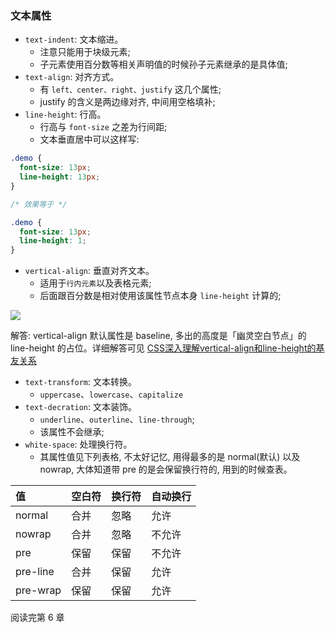 ### 文本属性

* `text-indent`: 文本缩进。
  * 注意只能用于块级元素;
  * 子元素使用百分数等相关声明值的时候孙子元素继承的是具体值;
* `text-align`: 对齐方式。
  * 有 `left、center、right、justify` 这几个属性;
  * justify 的含义是两边缘对齐, 中间用空格填补;
* `line-height`: 行高。
  * 行高与 `font-size` 之差为行间距;
  * 文本垂直居中可以这样写:

```css
.demo {
  font-size: 13px;
  line-height: 13px;
}

/* 效果等于 */

.demo {
  font-size: 13px;
  line-height: 1;
}
```

* `vertical-align`: 垂直对齐文本。
  * 适用于`行内元素`以及表格元素;
  * 后面跟百分数是相对使用该属性节点本身 `line-height` 计算的;

![](http://with.muyunyun.cn/0183be5dea65edfa32a0fc5e7b0b3d12.jpg)

解答: vertical-align 默认属性是 baseline, 多出的高度是「幽灵空白节点」的 line-height 的占位。详细解答可见 [CSS深入理解vertical-align和line-height的基友关系](https://www.zhangxinxu.com/wordpress/2015/08/css-deep-understand-vertical-align-and-line-height/)

* `text-transform`: 文本转换。
  * `uppercase`、`lowercase`、`capitalize`
* `text-decration`: 文本装饰。
  * `underline`、`outerline`、`line-through`;
  * 该属性不会继承;
* `white-space`: 处理换行符。
  * 其属性值见下列表格, 不太好记忆, 用得最多的是 normal(默认) 以及 nowrap, 大体知道带 pre 的是会保留换行符的, 用到的时候查表。

| 值       | 空白符 | 换行符 | 自动换行 |
| :------- | :----- | :----- | :------- |
| normal   | 合并   | 忽略   | 允许     |
| nowrap   | 合并   | 忽略   | 不允许   |
| pre      | 保留   | 保留   | 不允许   |
| pre-line | 合并   | 保留   | 允许     |
| pre-wrap | 保留   | 保留   | 允许     |

阅读完第 6 章